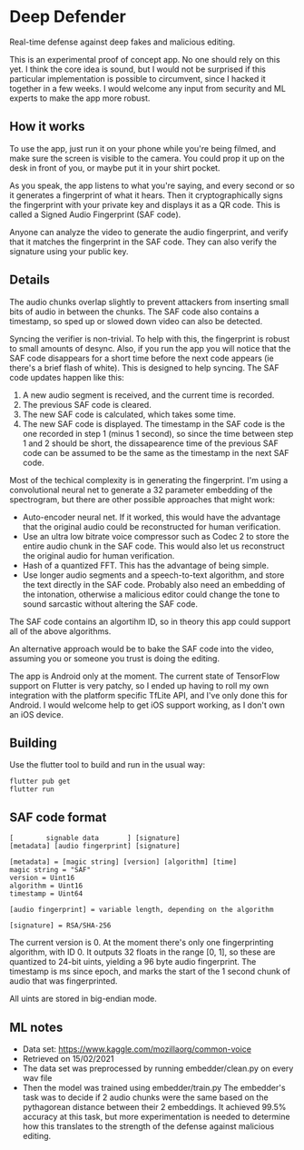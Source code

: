 # Deep Defender
Real-time defense against deep fakes and malicious editing.

This is an experimental proof of concept app. No one should rely on this yet. I
think the core idea is sound, but I would not be surprised if this particular
implementation is possible to circumvent, since I hacked it together in a few
weeks. I would welcome any input from security and ML experts to make the app
more robust.

## How it works

To use the app, just run it on your phone while you're being filmed, and make
sure the screen is visible to the camera. You could prop it up on the desk in
front of you, or maybe put it in your shirt pocket.

As you speak, the app listens to what you're saying, and every second or so it
generates a fingerprint of what it hears. Then it cryptographically signs the
fingerprint with your private key and displays it as a QR code. This is called a
Signed Audio Fingerprint (SAF code).

Anyone can analyze the video to generate the audio fingerprint, and verify that
it matches the fingerprint in the SAF code. They can also verify the signature
using your public key.

## Details

The audio chunks overlap slightly to prevent attackers from inserting small bits
of audio in between the chunks. The SAF code also contains a timestamp, so sped
up or slowed down video can also be detected.

Syncing the verifier is non-trivial. To help with this, the fingerprint is
robust to small amounts of desync. Also, if you run the app you will notice
that the SAF code disappears for a short time before the next code appears (ie
there's a brief flash of white). This is designed to help syncing. The SAF code
updates happen like this:
1. A new audio segment is received, and the current time is recorded.
2. The previous SAF code is cleared.
3. The new SAF code is calculated, which takes some time.
4. The new SAF code is displayed.
The timestamp in the SAF code is the one recorded in step 1 (minus 1 second), so
since the time between step 1 and 2 should be short, the dissapearence time of
the previous SAF code can be assumed to be the same as the timestamp in the next
SAF code.

Most of the techical complexity is in generating the fingerprint. I'm using a
convolutional neural net to generate a 32 parameter embedding of the
spectrogram, but there are other possible approaches that might work:
- Auto-encoder neural net. If it worked, this would have the advantage that the
  original audio could be reconstructed for human verification.
- Use an ultra low bitrate voice compressor such as Codec 2 to store the entire
  audio chunk in the SAF code. This would also let us reconstruct the original
  audio for human verification.
- Hash of a quantized FFT. This has the advantage of being simple.
- Use longer audio segments and a speech-to-text algorithm, and store the text
  directly in the SAF code. Probably also need an embedding of the intonation,
  otherwise a malicious editor could change the tone to sound sarcastic without
  altering the SAF code.

The SAF code contains an algortihm ID, so in theory this app could support all
of the above algorithms.

An alternative approach would be to bake the SAF code into the video, assuming
you or someone you trust is doing the editing.

The app is Android only at the moment. The current state of TensorFlow support
on Flutter is very patchy, so I ended up having to roll my own integration with
the platform specific TfLite API, and I've only done this for Android. I would
welcome help to get iOS support working, as I don't own an iOS device.

## Building

Use the flutter tool to build and run in the usual way:

```
flutter pub get
flutter run
```

## SAF code format

```
[        signable data       ] [signature]
[metadata] [audio fingerprint] [signature]

[metadata] = [magic string] [version] [algorithm] [time]
magic string = "SAF"
version = Uint16
algorithm = Uint16
timestamp = Uint64

[audio fingerprint] = variable length, depending on the algorithm

[signature] = RSA/SHA-256
```

The current version is 0. At the moment there's only one fingerprinting
algorithm, with ID 0. It outputs 32 floats in the range [0, 1], so these are
quantized to 24-bit uints, yielding a 96 byte audio fingerprint. The timestamp
is ms since epoch, and marks the start of the 1 second chunk of audio that was
fingerprinted.

All uints are stored in big-endian mode.

## ML notes
- Data set: https://www.kaggle.com/mozillaorg/common-voice
- Retrieved on 15/02/2021
- The data set was preprocessed by running embedder/clean.py on every wav file
- Then the model was trained using embedder/train.py
The embedder's task was to decide if 2 audio chunks were the same based on the
pythagorean distance between their 2 embeddings. It achieved 99.5% accuracy at
this task, but more experimentation is needed to determine how this translates
to the strength of the defense against malicious editing.
